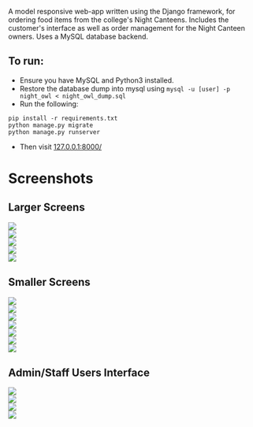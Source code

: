 A model responsive web-app written using the Django framework, for ordering food items from the college's Night Canteens. Includes the
customer's interface as well as order management for the Night Canteen owners. Uses a MySQL database backend.

## To run:  

- Ensure you have MySQL and Python3 installed.
- Restore the database dump into mysql using ```mysql -u [user] -p night_owl < night_owl_dump.sql```
- Run the following:
```
pip install -r requirements.txt
python manage.py migrate
python manage.py runserver
```
- Then visit [127.0.0.1:8000/](127.0.0.1:8000/)

# Screenshots

## Larger Screens  
  
![](Night%20Owl%20Screenshots/1.%20Larger%20Screens/1.JPG)  
![](Night%20Owl%20Screenshots/1.%20Larger%20Screens/2.JPG)  
![](Night%20Owl%20Screenshots/1.%20Larger%20Screens/3.JPG)  
![](Night%20Owl%20Screenshots/1.%20Larger%20Screens/4.JPG)  
![](Night%20Owl%20Screenshots/1.%20Larger%20Screens/5.JPG)  
  
## Smaller Screens  
  
![](Night%20Owl%20Screenshots/2.%20Smaller%20Screens/Responsive%20-%201.png)  
![](Night%20Owl%20Screenshots/2.%20Smaller%20Screens/Responsive%20-%202.png)  
![](Night%20Owl%20Screenshots/2.%20Smaller%20Screens/Responsive%20-%203.png)  
![](Night%20Owl%20Screenshots/2.%20Smaller%20Screens/Responsive%20-%204.png)  
![](Night%20Owl%20Screenshots/2.%20Smaller%20Screens/Responsive%20-%205.png)  
![](Night%20Owl%20Screenshots/2.%20Smaller%20Screens/Responsive%20-%206.png)  
![](Night%20Owl%20Screenshots/2.%20Smaller%20Screens/Responsive%20-%207.png)  
  
## Admin/Staff Users Interface  
  
![](Night%20Owl%20Screenshots/3.%20Admin,%20Staff%20User%20Page/6.JPG)  
![](Night%20Owl%20Screenshots/3.%20Admin,%20Staff%20User%20Page/7.JPG)  
![](Night%20Owl%20Screenshots/3.%20Admin,%20Staff%20User%20Page/8.JPG)  
![](Night%20Owl%20Screenshots/3.%20Admin,%20Staff%20User%20Page/9.JPG)  

